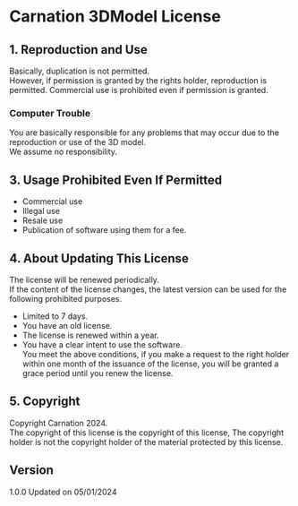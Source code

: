 # Carnation 3DModel License

## 1. Reproduction and Use
Basically, duplication is not permitted.   
However, if permission is granted by the rights holder, reproduction is permitted. Commercial use is prohibited even if permission is granted.

### Computer Trouble
You are basically responsible for any problems that may occur due to the reproduction or use of the 3D model.  
We assume no responsibility.

## 3. Usage Prohibited Even If Permitted
- Commercial use
- Illegal use
- Resale use
- Publication of software using them for a fee.

## 4. About Updating This License
The license will be renewed periodically.   
If the content of the license changes, the latest version can be used for the following prohibited purposes.   
- Limited to 7 days.   
- You have an old license.   
- The license is renewed within a year.   
- You have a clear intent to use the software.   
You meet the above conditions, if you make a request to the right holder within one month of the issuance of the license, you will be granted a grace period until you renew the license.

## 5. Copyright 
Copyright Carnation 2024.   
The copyright of this license is the copyright of this license, The copyright holder is not the copyright holder of the material protected by this license.

## Version
1.0.0
Updated on 05/01/2024
